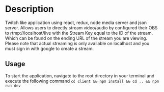 # Description
Twitch like application using react, redux, node media server and json server. Allows users to directly stream video/audio by configured their OBS to rtmp://localhost/live with the Stream Key equal to the ID of the stream. Which can be found on the ending URL of the stream you are viewing. Please note that actual streaming is only available on localhost and you must sign in with google to create a stream.

## Usage
To start the application, navigate to the root directory in your terminal and execute the following command
```cd client && npm install && cd .. && npm run dev```
